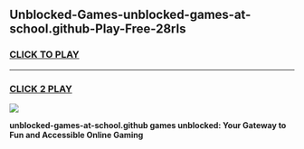 
## Unblocked-Games-unblocked-games-at-school.github-Play-Free-28rls
<h3>
<a href="https://premium76.site?title=unblocked-games-at-school.github&ref=21A">CLICK TO PLAY</a></h3>
<hr>

<h3>
<a href="https://premium76.site?title=unblocked-games-at-school.github&ref=21A">CLICK 2 PLAY</a>
  
</h3>

<a href="https://premium76.site?title=unblocked-games-at-school.github&ref=21A"><img src="https://clearcache.store/games.png"></a>


**unblocked-games-at-school.github games unblocked: Your Gateway to Fun and Accessible Online Gaming**
